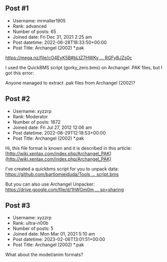 ## Post #1
- Username: mrmaller1905
- Rank: advanced
- Number of posts: 65
- Joined date: Fri Dec 31, 2021 2:25 am
- Post datetime: 2022-06-28T18:33:50+00:00
- Post Title: Archangel (2002) *.pak

[https://mega.nz/file/cO4EyK5B#bLtZ7HWKy ... RGFyBJZs0c](https://mega.nz/file/cO4EyK5B#bLtZ7HWKyqTF8Z6GCqHBeySPolhhl0M2fRGFyBJZs0c)

I used the QuickBMS script (gorky_zero.bms) on Archangel .PAK files, but I got this error:


Anyone managed to extract .pak files from Archangel (2002)?
## Post #2
- Username: xyzzrp
- Rank: Moderator
- Number of posts: 1672
- Joined date: Fri Jul 27, 2012 12:06 am
- Post datetime: 2022-06-29T12:18:53+00:00
- Post Title: Archangel (2002) *.pak

Hi, this file format is known and it is described in this article:
[http://wiki.xentax.com/index.php/Archangel_PAK](http://wiki.xentax.com/index.php/Archangel_PAK)

I've created a quickbms script for you to unpack data:
[https://github.com/bartlomiejduda/Tools ... script.bms](https://github.com/bartlomiejduda/Tools/blob/master/NEW%20Tools/Archangel/Archangel_PAK_script.bms)

But you can also use Archangel Unpacker:
[https://drive.google.com/file/d/1hWGm0m ... sp=sharing](https://drive.google.com/file/d/1hWGm0mKKFy1THqmGqZymF0TE40ak3hb_/view?usp=sharing)
## Post #3
- Username: xyzzrp
- Rank: ultra-n00b
- Number of posts: 5
- Joined date: Mon Mar 01, 2021 5:10 am
- Post datetime: 2023-02-06T13:01:51+00:00
- Post Title: Archangel (2002) *.pak

What about the model/anim formats?

